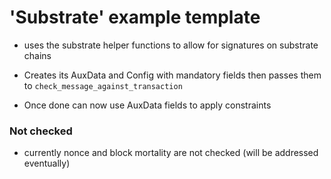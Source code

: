 # 'Substrate' example template

* uses the substrate helper functions to allow for signatures on substrate chains

* Creates its AuxData and Config with mandatory fields then passes them to ``check_message_against_transaction`` 
* Once done can now use AuxData fields to apply constraints

### Not checked 
* currently nonce and block mortality are not checked (will be addressed eventually)


